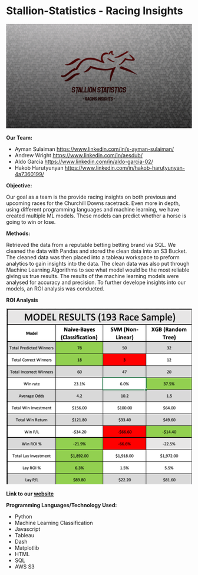 # Stallion-Statistics - Racing Insights

![Screenshot](Stallion_Statistics.png)

**Our Team:**

- Ayman Sulaiman https://www.linkedin.com/in/s-ayman-sulaiman/
- Andrew Wright https://www.linkedin.com/in/aesdub/
- Aldo Garcia https://www.linkedin.com/in/aldo-garcia-02/
- Hakob Harutyunyan https://www.linkedin.com/in/hakob-harutyunyan-4a7360199/

**Objective:**

Our goal as a team is the provide racing insights on both previous and upcoming races for the Churchill Downs racetrack. Even more in depth, using different programming languages and machine learning, we have created multiple ML models. These models can predict whether a horse is going to win or lose. 

**Methods:**

Retrieved the data from a reputable betting betting brand via SQL.  We cleaned the data with Pandas and stored the clean data into an S3 Bucket.  The cleaned data was then placed into a tableau workspace to preform analytics to gain insights into the data.  The clean data was also put through Machine Learning Algorithms to see what model would be the most reliable giving us true results.  The results of the machine learning models were analysed for accuracy and precision. To further develope insights into our models, an ROI analysis was conducted.

**ROI Analysis**

![ROI_analysis](ROI_analysis.png)

**Link to our [website](https://stallion-stats.herokuapp.com/)**


**Programming Languages/Technology Used:**

- Python
- Machine Learning Classification
- Javascript
- Tableau
- Dash
- Matplotlib
- HTML
- SQL 
- AWS S3







